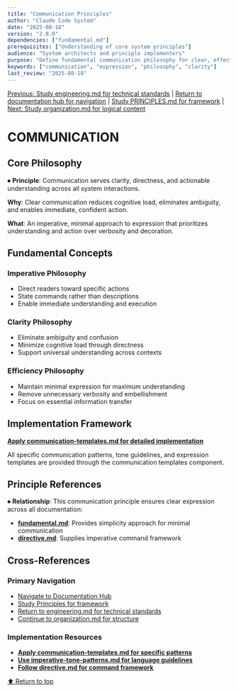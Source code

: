 ```yaml
---
title: "Communication Principles"
author: "Claude Code System"
date: "2025-08-18"
version: "2.0.0"
dependencies: ["fundamental.md"]
prerequisites: ["Understanding of core system principles"]
audience: "System architects and principle implementers"
purpose: "Define fundamental communication philosophy for clear, effective expression"
keywords: ["communication", "expression", "philosophy", "clarity"]
last_review: "2025-08-18"
---
```


[Previous: Study engineering.md for technical standards](engineering.md) | [Return to documentation hub for navigation](../index.md) | [Study PRINCIPLES.md for framework](principles/PRINCIPLES.md) | [Next: Study organization.md for logical content](organization.md)

# COMMUNICATION

## Core Philosophy

⏺ **Principle**: Communication serves clarity, directness, and actionable understanding across all system interactions.

**Why**: Clear communication reduces cognitive load, eliminates ambiguity, and enables immediate, confident action.

**What**: An imperative, minimal approach to expression that prioritizes understanding and action over verbosity and decoration.

## Fundamental Concepts

### Imperative Philosophy
- Direct readers toward specific actions
- State commands rather than descriptions
- Enable immediate understanding and execution

### Clarity Philosophy
- Eliminate ambiguity and confusion
- Minimize cognitive load through directness
- Support universal understanding across contexts

### Efficiency Philosophy
- Maintain minimal expression for maximum understanding
- Remove unnecessary verbosity and embellishment
- Focus on essential information transfer

## Implementation Framework

**[Apply communication-templates.md for detailed implementation](../templates/templates/components/communication-templates.md)**

All specific communication patterns, tone guidelines, and expression templates are provided through the communication templates component.

## Principle References

⏺ **Relationship**: This communication principle ensures clear expression across all documentation:
- **[fundamental.md](fundamental.md)**: Provides simplicity approach for minimal communication
- **[directive.md](directive.md)**: Supplies imperative command framework

## Cross-References

### Primary Navigation
- [Navigate to Documentation Hub](../index.md)
- [Study Principles for framework](principles/PRINCIPLES.md)
- [Return to engineering.md for technical standards](engineering.md)
- [Continue to organization.md for structure](organization.md)

### Implementation Resources
- **[Apply communication-templates.md for specific patterns](../templates/templates/components/communication-templates.md)**
- **[Use imperative-tone-patterns.md for language guidelines](../templates/templates/components/imperative-tone-patterns.md)**
- **[Follow directive.md for command framework](directive.md)**

[⬆ Return to top](#communication)